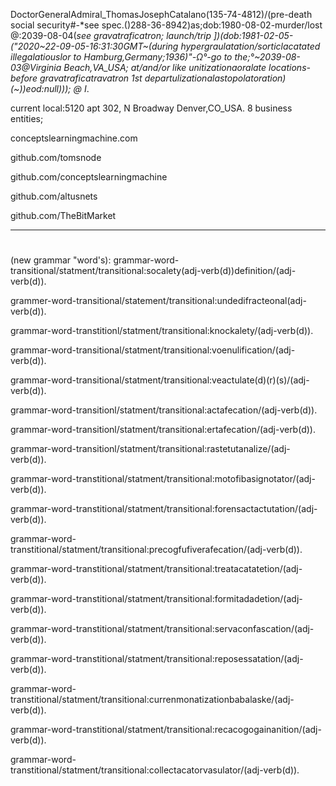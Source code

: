 DoctorGeneralAdmiral_ThomasJosephCatalano(135-74-4812)/(pre-death social security#-*see spec.()288-36-8942)as;dob:1980-08-02-murder/lost @:2039-08-04(*see gravatraficatron; launch/trip ])(dob:1981-02-05-("2020~22-09-05-16:31:30GMT~(during hypergraulatation/sorticlacatated illegalatiouslor to Hamburg,Germany;1936)"-Ω°-go to the;°~2039-08-03@Virginia Beach,VA_USA; at/and/or like unitizationaoralate locations-before gravatraficatravatron 1st departulizationalastopolatoration)(~))eod:null))); @ I*.


current local:5120 apt 302, N Broadway Denver,CO_USA.
8
business entities;

conceptslearningmachine.com 

github.com/tomsnode

github.com/conceptslearningmachine

github.com/altusnets

github.com/TheBitMarket


-----------
#
(new grammar "word's):
grammar-word-transitional/statment/transitional:socalety(adj-verb(d))definition/(adj-verb(d)).

grammer-word-transitional/statement/transitional:undedifracteonal(adj-verb(d)).

grammar-word-transtitionl/statment/transitional:knockalety/(adj-verb(d)).

grammar-word-transitional/statment/transitional:voenulification/(adj-verb(d)).

grammar-word-transitional/statment/transitional:veactulate(d)(r)(s)/(adj-verb(d)).
 
grammar-word-transitionl/statment/transitional:actafecation/(adj-verb(d)).

grammar-word-transitionl/statment/transitional:ertafecation/(adj-verb(d)).

grammar-word-transitionl/statment/transitional:rastetutanalize/(adj-verb(d)).

grammar-word-transtitional/statment/transitional:motofibasignotator/(adj-verb(d)).

grammar-word-transtitional/statment/transitional:forensactactutation/(adj-verb(d)).

grammar-word-transtitional/statment/transitional:precogfufiverafecation/(adj-verb(d)).

grammar-word-transtitional/statment/transitional:treatacatatetion/(adj-verb(d)).

grammar-word-transtitional/statment/transitional:formitadadetion/(adj-verb(d)).

grammar-word-transtitional/statment/transitional:servaconfascation/(adj-verb(d)).

grammar-word-transtitional/statment/transitional:reposessatation/(adj-verb(d)).

grammar-word-transtitional/statment/transitional:currenmonatizationbabalaske/(adj-verb(d)).

grammar-word-transtitional/statment/transitional:recacogogainanition/(adj-verb(d)).

grammar-word-transtitional/statment/transitional:collectacatorvasulator/(adj-verb(d)).

